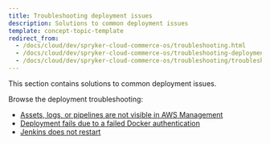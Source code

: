```yaml
---
title: Troubleshooting deployment issues
description: Solutions to common deployment issues
template: concept-topic-template
redirect_from:
  - /docs/cloud/dev/spryker-cloud-commerce-os/troubleshooting.html
  - /docs/cloud/dev/spryker-cloud-commerce-os/troubleshooting-deployment/troubleshooting-deployment.html
  - /docs/cloud/dev/spryker-cloud-commerce-os/troubleshooting/troubleshooting-deployment-issues/troubleshooting-deployment-issues.html
---
```


This section contains solutions to common deployment issues.

Browse the deployment troubleshooting:

* [Assets, logs, or pipelines are not visible in AWS Management](/docs/cloud/dev/spryker-cloud-commerce-os/troubleshooting/troubleshooting-deployment-issues/assets-logs-or-pipelines-are-not-visible-in-aws-management-console.html)
* [Deployment fails due to a failed Docker authentication](/docs/cloud/dev/spryker-cloud-commerce-os/troubleshooting/troubleshooting-deployment-issues/deployment-fails-due-to-a-failed-docker-authentication.html)
* [Jenkins does not restart](/docs/cloud/dev/spryker-cloud-commerce-os/troubleshooting/troubleshooting-deployment-issues/jenkins-does-not-restart.html)
